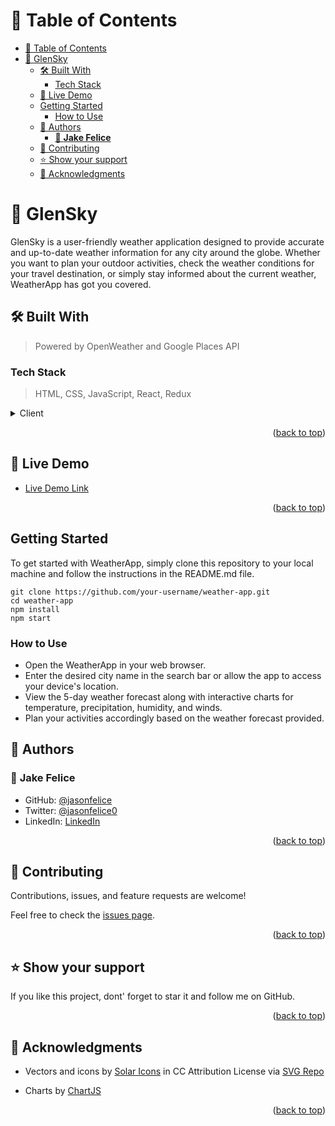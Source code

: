 <a name="readme-top"></a>

# 📗 Table of Contents

- [📗 Table of Contents](#-table-of-contents)
- [📖 GlenSky ](#-glensky-)
  - [🛠 Built With ](#-built-with-)
    - [Tech Stack ](#tech-stack-)
  - [🚀 Live Demo ](#-live-demo-)
  - [Getting Started](#getting-started)
    - [How to Use](#how-to-use)
  - [👥 Authors ](#-authors-)
    - [👤 **Jake Felice**](#-jake-felice)
  - [🤝 Contributing ](#-contributing-)
  - [⭐️ Show your support ](#️-show-your-support-)
  - [🙏 Acknowledgments ](#-acknowledgments-)

<!-- PROJECT DESCRIPTION -->

# 📖 GlenSky <a name="about-project"></a>

GlenSky is a user-friendly weather application designed to provide accurate and up-to-date weather information for any city around the globe. Whether you want to plan your outdoor activities, check the weather conditions for your travel destination, or simply stay informed about the current weather, WeatherApp has got you covered.


## 🛠 Built With <a name="built-with"></a>

> Powered by OpenWeather and Google Places API

### Tech Stack <a name="tech-stack"></a>

> HTML, CSS, JavaScript, React, Redux

<details>
  <summary>Client</summary>
  <ul>
    <li><a href="https://reactjs.org/">React.js</a></li>
  </ul>
</details>

<p align="right">(<a href="#readme-top">back to top</a>)</p>

<!-- LIVE DEMO -->

## 🚀 Live Demo <a name="live-demo"></a>

- [Live Demo Link](#)

<p align="right">(<a href="#readme-top">back to top</a>)</p>

<!-- GETTING STARTED -->

## Getting Started
To get started with WeatherApp, simply clone this repository to your local machine and follow the instructions in the README.md file.

```
git clone https://github.com/your-username/weather-app.git
cd weather-app
npm install
npm start
```

### How to Use
- Open the WeatherApp in your web browser.
- Enter the desired city name in the search bar or allow the app to access your device's location.
- View the 5-day weather forecast along with interactive charts for temperature, precipitation, humidity, and winds.
- Plan your activities accordingly based on the weather forecast provided.

<!-- AUTHORS -->

## 👥 Authors <a name="authors"></a>

### 👤 **Jake Felice**

- GitHub: [@jasonfelice](https://github.com/jasonfelice)
- Twitter: [@jasonfelice0](https://twitter.com/jake_felice)
- LinkedIn: [LinkedIn](https://www.linkedin.com/in/jake-felice/)

<p align="right">(<a href="#readme-top">back to top</a>)</p>



<!-- CONTRIBUTING -->

## 🤝 Contributing <a name="contributing"></a>

Contributions, issues, and feature requests are welcome!

Feel free to check the [issues page](../../issues/).

<p align="right">(<a href="#readme-top">back to top</a>)</p>

<!-- SUPPORT -->

## ⭐️ Show your support <a name="support"></a>

If you like this project, dont' forget to star it and follow me on GitHub.

<p align="right">(<a href="#readme-top">back to top</a>)</p>

<!-- ACKNOWLEDGEMENTS -->

## 🙏 Acknowledgments <a name="acknowledgements"></a>

- Vectors and icons by <a href="https://www.figma.com/community/file/1166831539721848736?ref=svgrepo.com" target="_blank">Solar Icons</a> in CC Attribution License via <a href="https://www.svgrepo.com/" target="_blank">SVG Repo</a>

- Charts by <a href="https://www.chartjs.org/" target="_blank">ChartJS</a>

<p align="right">(<a href="#readme-top">back to top</a>)</p>
